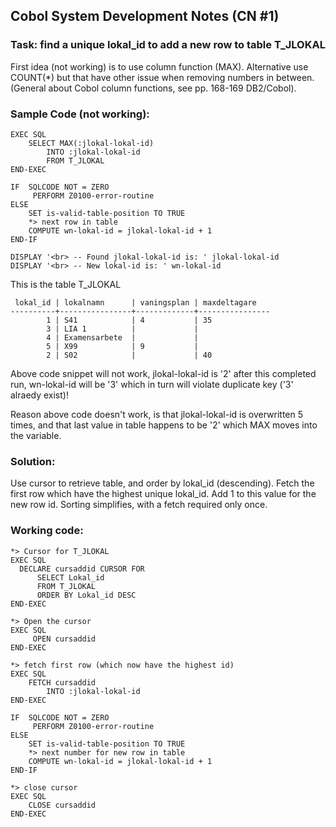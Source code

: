 ## Cobol System Development Notes (CN #1)

### Task: find a unique lokal_id to add a new row to table T_JLOKAL

First idea (not working) is to use column function (MAX). Alternative
use COUNT(*) but that have other issue when removing numbers in between.
(General about Cobol column functions, see pp. 168-169 DB2/Cobol).

### Sample Code (not working):

```
EXEC SQL 
    SELECT MAX(:jlokal-lokal-id)
        INTO :jlokal-lokal-id
        FROM T_JLOKAL
END-EXEC

IF  SQLCODE NOT = ZERO
     PERFORM Z0100-error-routine
ELSE
    SET is-valid-table-position TO TRUE
    *> next row in table
    COMPUTE wn-lokal-id = jlokal-lokal-id + 1             
END-IF

DISPLAY '<br> -- Found jlokal-lokal-id is: ' jlokal-lokal-id
DISPLAY '<br> -- New lokal-id is: ' wn-lokal-id
```

This is the table T_JLOKAL

```           
 lokal_id | lokalnamn      | vaningsplan | maxdeltagare               
----------+----------------+-------------+----------------
        1 | S41            | 4           | 35                                      
        3 | LIA 1          |             | 
        4 | Examensarbete  |             | 
        5 | X99            | 9           |                                         
        2 | S02            |             | 40
```

Above code snippet will not work, jlokal-lokal-id is '2' after this completed run,
wn-lokal-id will be '3' which in turn will violate duplicate key ('3' alraedy exist)!

Reason above code doesn't work, is that jlokal-lokal-id is overwritten 5 times,
and that last value in table happens to be '2' which MAX moves into the variable.

### Solution:

Use cursor to retrieve table, and order by lokal_id (descending). Fetch
the first row which have the highest unique lokal_id. Add 1 to this value
for the new row id. Sorting simplifies, with a fetch required only once.

### Working code:

```
*> Cursor for T_JLOKAL
EXEC SQL
  DECLARE cursaddid CURSOR FOR
      SELECT Lokal_id
      FROM T_JLOKAL
      ORDER BY Lokal_id DESC
END-EXEC   

*> Open the cursor
EXEC SQL
     OPEN cursaddid
END-EXEC

*> fetch first row (which now have the highest id)
EXEC SQL
    FETCH cursaddid
        INTO :jlokal-lokal-id
END-EXEC       

IF  SQLCODE NOT = ZERO
     PERFORM Z0100-error-routine
ELSE
    SET is-valid-table-position TO TRUE
    *> next number for new row in table
    COMPUTE wn-lokal-id = jlokal-lokal-id + 1             
END-IF

*> close cursor
EXEC SQL 
    CLOSE cursaddid 
END-EXEC
```
